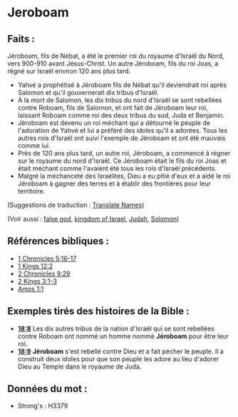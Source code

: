 # Jeroboam

## Faits :

Jéroboam, fils de Nébat, a été le premier roi du royaume d'Israël du Nord, vers 900-910 avant Jésus-Christ. Un autre Jéroboam, fils du roi Joas, a régné sur Israël environ 120 ans plus tard.

* Yahvé a prophétisé à Jéroboam fils de Nébat qu'il deviendrait roi après Salomon et qu'il gouvernerait dix tribus d'Israël.
* À la mort de Salomon, les dix tribus du nord d'Israël se sont rebellées contre Roboam, fils de Salomon, et ont fait de Jéroboam leur roi, laissant Roboam comme roi des deux tribus du sud, Juda et Benjamin.
* Jéroboam est devenu un roi méchant qui a détourné le peuple de l'adoration de Yahvé et lui a préféré des idoles qu'il a adorées. Tous les autres rois d'Israël ont suivi l'exemple de Jéroboam et ont été mauvais comme lui.
* Près de 120 ans plus tard, un autre roi, Jéroboam, a commencé à régner sur le royaume du nord d'Israël. Ce Jéroboam était le fils du roi Joas et était méchant comme l'avaient été tous les rois d'Israël précédents.
* Malgré la méchanceté des Israélites, Dieu a eu pitié d'eux et a aidé le roi Jéroboam à gagner des terres et à établir des frontières pour leur territoire.

(Suggestions de traduction : [Translate Names](rc://en/ta/man/translate/translate-names))

(Voir aussi : [false god](../kt/falsegod.md), [kingdom of Israel](../names/kingdomofisrael.md), [Judah](../names/kingdomofjudah.md), [Solomon](../names/solomon.md))

## Références bibliques :

* [1 Chronicles 5:16-17](rc://en/tn/help/1ch/05/16)
* [1 Kings 12:2](rc://en/tn/help/1ki/12/02)
* [2 Chronicles 9:29](rc://en/tn/help/2ch/09/29)
* [2 Kings 3:1-3](rc://en/tn/help/2ki/03/01)
* [Amos 1:1](rc://en/tn/help/amo/01/01)

## Exemples tirés des histoires de la Bible :

* __[18:8](rc://en/tn/help/obs/18/08)__ Les dix autres tribus de la nation d'Israël qui se sont rebellées contre Roboam ont nommé un homme nommé __Jéroboam__ pour être leur roi.
* __[18:9](rc://en/tn/help/obs/18/09)__ __Jéroboam__ s'est rebellé contre Dieu et a fait pécher le peuple. Il a construit deux idoles pour que son peuple les adore au lieu d'adorer Dieu au Temple dans le royaume de Juda.

## Données du mot :

* Strong's : H3379
